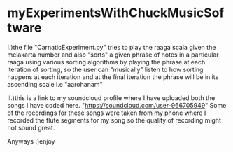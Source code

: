 # myExperimentsWithChuckMusicSoftware
I.)the file "CarnaticExperiment.py" tries to play the raaga scala given the melakarta number and also "sorts" a given phrase of notes in a particular raaga using various sorting algorithms by playing the phrase at each iteration of sorting, so the user can "musically" listen to how sorting happens at each iteration and at the final iteration the phrase will be in its ascending scale i.e "aarohanam"

II.)this is a link to my soundcloud profile where I have uploaded both the songs I have coded here.
"https://soundcloud.com/user-966705949"
Some of the recordings for these songs were taken from my phone where I recorded the flute segments for my song so the quality of recording might not sound great.

Anyways
:)enjoy
